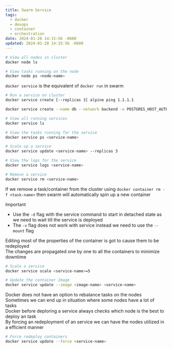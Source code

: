 ```yaml
---
title: Swarm Service
tags:
  - docker
  - devops
  - container
  - orchestration
date: 2024-01-28 14:15:56 -0600
updated: 2024-01-28 14:15:56 -0600
---
```


````bash
# View all nodes in cluster
docker node ls

# View tasks running on the node
docker node ps <node-name>
````

`docker service` is the equivalent of `docker run` in swarm

````bash
# Run a service on cluster
docker service create [--replicas 3] alpine ping 1.1.1.1

docker service create --name db --network backend -e POSTGRES_HOST_AUTH_METHOD=trust --mount type=volume,source=db-data,target=/var/lib/postgresql/data postgres:9.4

# View all running services
docker service ls

# View the tasks running for the service
docker service ps <service-name>

# Scale up a service
docker service update <service-name> --replicas 3

# View thw logs for the service
docker service logs <service-name>

# Remove a service
docker service rm <service-name>
````

If we remove a task/container from the cluster using `docker container rm -f <task-name>` then swarm will automatically spin up a new container

 > [!important]
 > * Use the `-d` flag with the service command to start in detached state as we need to wait till the service is deployed
 > * The `-v` flag does not work with service instead we need to use the `--mount` flag

Editing most of the properties of the container is got to cause them to be redeployed  
The changes are propagated one by one to all the containers to minimize downtime

````bash
# Scale a service
docker service scale <service-name>=5

# Update the container Image
docker service update --image <image-name> <service-name>
````

Docker does not have an option to rebalance tasks on the nodes  
Sometimes we can end up in situation where some nodes have a lot of tasks  
Docker before deploring a service always checks which node is the best to deploy an task  
By forcing an redeployment of an service we can have the nodes utilized in a efficient manner

````bash
# Force redeploy containers
docker service update --force <service-name>
````
